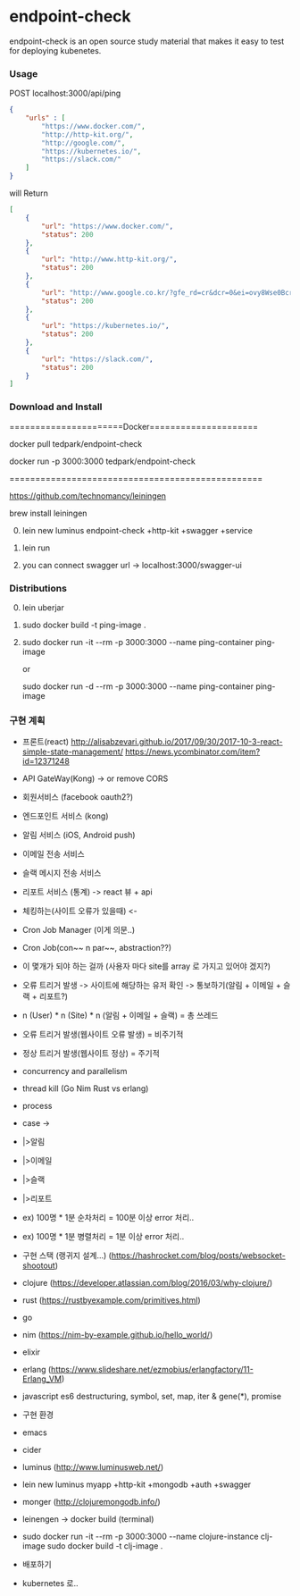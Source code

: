 # endpoint-check

endpoint-check is an open source study material that makes it easy to test for deploying kubenetes.


### Usage

POST  localhost:3000/api/ping
```json
{
	"urls" : [
        "https://www.docker.com/", 
        "http://http-kit.org/", 
        "http://google.com/",
        "https://kubernetes.io/",
        "https://slack.com/"
    ]
}
```

will Return
```json
[
    {
        "url": "https://www.docker.com/",
        "status": 200
    },
    {
        "url": "http://www.http-kit.org/",
        "status": 200
    },
    {
        "url": "http://www.google.co.kr/?gfe_rd=cr&dcr=0&ei=ovy8Wse0Bcrd8Aev9oioBQ",
        "status": 200
    },
    {
        "url": "https://kubernetes.io/",
        "status": 200
    },
    {
        "url": "https://slack.com/",
        "status": 200
    }
]
```


### Download and Install
======================Docker=====================

docker pull tedpark/endpoint-check

docker run -p 3000:3000 tedpark/endpoint-check

=================================================

https://github.com/technomancy/leiningen

brew install leiningen

0. lein new luminus endpoint-check +http-kit +swagger +service

1. lein run 

2. you can connect swagger url -> localhost:3000/swagger-ui


### Distributions

0. lein uberjar

1. sudo docker build -t ping-image .

2. sudo docker run -it --rm -p 3000:3000 --name ping-container ping-image

   or

   sudo docker run -d --rm -p 3000:3000 --name ping-container ping-image






### 구현 계획

- 프론트(react)
http://alisabzevari.github.io/2017/09/30/2017-10-3-react-simple-state-management/
https://news.ycombinator.com/item?id=12371248
- API GateWay(Kong) -> or remove CORS

- 회원서비스 (facebook oauth2?)

- 엔드포인트 서비스 (kong)

- 알림 서비스 (iOS, Android push)

- 이메일 전송 서비스

- 슬랙 메시지 전송 서비스

- 리포트 서비스 (통계) -> react 뷰 + api

- 체킹하는(사이트 오류가 있을때) <-
- Cron Job Manager (이게 의문..)

- Cron Job(con~~ n par~~, abstraction??)

- 이 몇개가 되야 하는 걸까 (사용자 마다 site를 array 로 가지고 있어야 겠지?)

- 오류 트리거 발생 -> 사이트에 해당하는 유저 확인 -> 통보하기(알림 + 이메일 + 슬랙 + 리포트?)
- n (User) * n (Site) * n (알림 + 이메일 + 슬랙) = 총 쓰레드

- 오류 트리거 발생(웹사이트 오류 발생) = 비주기적

- 정상 트리거 발생(웹사이트 정상) = 주기적

- concurrency and parallelism

- thread kill (Go Nim Rust vs erlang)
- process
- case ->
- |>알림
- |>이메일
- |>슬랙
- |>리포트
- ex) 100명 * 1분 순차처리 = 100분 이상 error 처리..
- ex) 100명 * 1분 병렬처리 = 1분 이상 error 처리..

- 구현 스택 (랭귀지 설계...) (https://hashrocket.com/blog/posts/websocket-shootout)

- clojure (https://developer.atlassian.com/blog/2016/03/why-clojure/)
- rust (https://rustbyexample.com/primitives.html)
- go
- nim (https://nim-by-example.github.io/hello_world/)
- elixir
- erlang (https://www.slideshare.net/ezmobius/erlangfactory/11-Erlang_VM)
- javascript es6 destructuring, symbol, set, map, iter & gene(*), promise

- 구현 환경

- emacs
- cider
- luminus (http://www.luminusweb.net/)

- lein new luminus myapp +http-kit +mongodb +auth +swagger
- monger (http://clojuremongodb.info/)
- leinengen -> docker build (terminal)
- sudo docker run -it --rm -p 3000:3000 --name clojure-instance clj-image
sudo docker build -t clj-image .

- 배포하기
- kubernetes 로..
